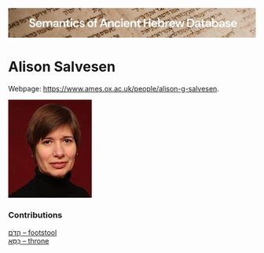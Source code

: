 <html><body><img id="banner" src="../../images/banners/banner.png" alt="banner" /></body></html>

# Alison Salvesen

Webpage: <a href="https://www.ames.ox.ac.uk/people/alison-g-salvesen" target="blank">https://www.ames.ox.ac.uk/people/alison-g-salvesen</a>.


![alison salvesen](../images/photos/alison_salvesen.jpg "Alison Salvesen")

### Contributions
[הֲדֹם – footstool](../words/hadom.md)<br>[כִּסֵּא – throne](../words/kisse2.md)<br>